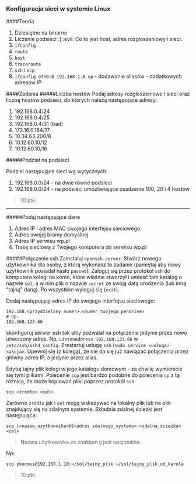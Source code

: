 ### Konfiguracja sieci w systemie Linux
####Teoria
1. Dziesiętne na binarne
2. Liczenie podsieci :] :evil:
Co to jest host, adres rozgłoszeniowy i sieci. 
2. `ifconfig`
3. `route`
4. `host`
5. `traceroute`
6. `ssh` i `scp`
6. `ifconfig eth0:0 192.168.1.6 up` - dodawanie aliasów - dodatkowych adresów IP

####Zadania
#####Liczba hostów
Podaj adresy rozgłoszeniowe i sieci oraz liczbę hostów podsieci, do których należą następujące adresy:

1. 192.168.0.4/24
1. 192.168.0.4/25
1. 192.168.0.4/31 (bad)
1. 172.16.0.164/17
1. 10.34.63.200/8
1. 10.12.60.10/12
1. 10.12.60.10/16

#####Podział na podsieci

Podziel następujące sieci wg wytycznych:

1. 192.168.0.0/24 - na dwie równe podsieci
2. 192.168.0.0/24 - na podsieci umożliwiające osadzenie 100, 20 i 4 hostów

> 10 ptk

---

#####Podaj następujące dane
1. Adres IP i adres MAC swojego interfejsu sieciowego
2. Adres swojej bramy domyślnej
3. Adres IP serwisu wp.pl
4. Trasę sieciową z Twojego komputera do serwisu wp.pl

#####Połączenie ssh
Zainstaluj `openssh-server`. Stwórz nowego użytkownika dla osoby, z którą wykonasz to zadanie (pamiętaj aby nowy użytkownik posiadał hasło `passwd`). Zaloguj się przez protokół `ssh` do komputera kolegi na konto, które właśnie stworzył i umieść tam katalog o nazwie `sol`, a w nim plik o nazwie `secret` ze swoją datą urodzenia (lub inną "tajną" daną). Po wszystkim wyloguj się (`exit`).

Dodaj następujący adres IP do swojego interfejsu sieciowego:

    192.168.<przydzielony_numer>.<numer_twojego_pendrive>
    # np.
    192.168.123.66

skonfiguruj serwer ssh tak alby pozwalał na połączenia jedynie przez nowo utworzony adres. Np. `ListenAddress 192.168.123.66` w `/etc/ssh/sshd_config`. Zrestartuj usługę `ssh` (`sudo service <usługa> <akcja>`. Upewnij się (z kolegą), że nie da się już nawiązać połączenia przez główny adres IP, a jedynie przez alias.

Edytuj tajny plik kolegi w jego katalogu domowym - za chwilę wymienicie się tymi plikami. 
Polecenie `scp` jest bardzo podobne do polecenia `cp` z tą różnicą, że może kopiować pliki poprzez protokół `ssh`. 

    scp <źródło> <cel>

Zarówno `żródło` jak i `cel` mogą wskazywać na lokalny plik lub na plik znajdujący się na zdalnym systemie. Składnia zdalnej ścieżki jest następująca:

    scp [<nazwa_użytkownika>@]<adres_zdalnego_systemu>:<zdalna_ścieżka> <cel>

> Nazwa użytkownika ze znakiem `@` jest opcjonalna.

Np:

    scp pkucmus@192.168.1.10:~/sol/tajny_plik ~/sol/tajny_plik_od_karola

> 10 ptk
